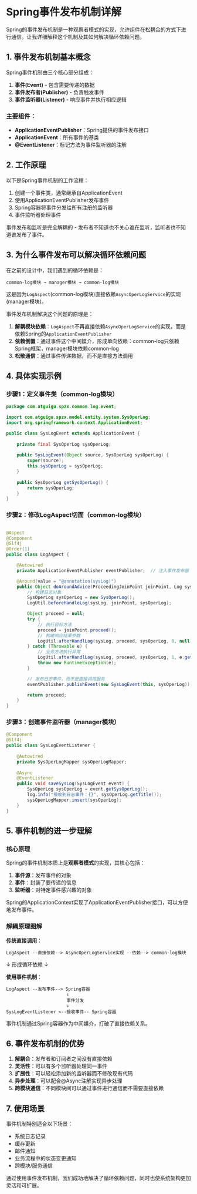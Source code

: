  
# Spring事件发布机制详解

Spring的事件发布机制是一种观察者模式的实现，允许组件在松耦合的方式下进行通信。让我详细解释这个机制及其如何解决循环依赖问题。

## 1. 事件发布机制基本概念

Spring事件机制由三个核心部分组成：

1. **事件(Event)** - 包含需要传递的数据
2. **事件发布者(Publisher)** - 负责触发事件
3. **事件监听器(Listener)** - 响应事件并执行相应逻辑

### 主要组件：

- **ApplicationEventPublisher**：Spring提供的事件发布接口
- **ApplicationEvent**：所有事件的基类
- **@EventListener**：标记方法为事件监听器的注解

## 2. 工作原理

以下是Spring事件机制的工作流程：

1. 创建一个事件类，通常继承自ApplicationEvent
2. 使用ApplicationEventPublisher发布事件
3. Spring容器将事件分发给所有注册的监听器
4. 事件监听器处理事件

事件发布和监听是完全解耦的 - 发布者不知道也不关心谁在监听，监听者也不知道谁发布了事件。

## 3. 为什么事件发布可以解决循环依赖问题

在之前的设计中，我们遇到的循环依赖是：
```
common-log模块 → manager模块 → common-log模块
```

这是因为`LogAspect`(common-log模块)直接依赖`AsyncOperLogService`的实现(manager模块)。

事件发布机制解决这个问题的原理是：

1. **解耦模块依赖**：`LogAspect`不再直接依赖`AsyncOperLogService`的实现，而是依赖Spring的`ApplicationEventPublisher`
2. **依赖倒置**：通过事件这个中间媒介，形成单向依赖：common-log只依赖Spring框架，manager模块依赖common-log
3. **松散通信**：通过事件传递数据，而不是直接方法调用

## 4. 具体实现示例

### 步骤1：定义事件类（common-log模块）

```java
package com.atguigu.spzx.common.log.event;

import com.atguigu.spzx.model.entity.system.SysOperLog;
import org.springframework.context.ApplicationEvent;

public class SysLogEvent extends ApplicationEvent {
    
    private final SysOperLog sysOperLog;
    
    public SysLogEvent(Object source, SysOperLog sysOperLog) {
        super(source);
        this.sysOperLog = sysOperLog;
    }
    
    public SysOperLog getSysOperLog() {
        return sysOperLog;
    }
}
```

### 步骤2：修改LogAspect切面（common-log模块）

```java

@Aspect
@Component
@Slf4j
@Order(1)
public class LogAspect {

    @Autowired
    private ApplicationEventPublisher eventPublisher;  // 注入事件发布器

    @Around(value = "@annotation(sysLog)")
    public Object doAroundAdvice(ProceedingJoinPoint joinPoint, Log sysLog) {
        // 构建日志对象
        SysOperLog sysOperLog = new SysOperLog();
        LogUtil.beforeHandleLog(sysLog, joinPoint, sysOperLog);

        Object proceed = null;
        try {
            // 执行目标方法
            proceed = joinPoint.proceed();
            // 构建响应结果参数
            LogUtil.afterHandlLog(sysLog, proceed, sysOperLog, 0, null);
        } catch (Throwable e) {
            // 业务方法执行异常
            LogUtil.afterHandlLog(sysLog, proceed, sysOperLog, 1, e.getMessage());
            throw new RuntimeException(e);
        }

        // 发布日志事件，而不是直接调用服务
        eventPublisher.publishEvent(new SysLogEvent(this, sysOperLog));

        return proceed;
    }
}
```

### 步骤3：创建事件监听器（manager模块）

```java
@Component
@Slf4j
public class SysLogEventListener {
    
    @Autowired
    private SysOperLogMapper sysOperLogMapper;
    
    @Async
    @EventListener
    public void saveSysLog(SysLogEvent event) {
        SysOperLog sysOperLog = event.getSysOperLog();
        log.info("接收到日志事件：{}", sysOperLog.getTitle());
        sysOperLogMapper.insert(sysOperLog);
    }
}
```

## 5. 事件机制的进一步理解

### 核心原理

Spring的事件机制本质上是**观察者模式**的实现，其核心包括：

1. **事件源**：发布事件的对象
2. **事件**：封装了要传递的信息
3. **监听器**：对特定事件感兴趣的对象

Spring的ApplicationContext实现了ApplicationEventPublisher接口，可以方便地发布事件。

### 解耦原理图解

**传统直接调用**：
```
LogAspect --直接依赖--> AsyncOperLogService实现 --依赖--> common-log模块
```
↓ 形成循环依赖 ↓

**使用事件机制**：
```
LogAspect --发布事件--> Spring容器
                       ↓
                       事件分发
                       ↓
SysLogEventListener <--接收事件-- Spring容器
```

事件机制通过Spring容器作为中间媒介，打破了直接依赖关系。

## 6. 事件发布机制的优势

1. **解耦合**：发布者和订阅者之间没有直接依赖
2. **灵活性**：可以有多个监听器处理同一事件
3. **扩展性**：可以轻松添加新的监听器而不修改现有代码
4. **异步处理**：可以配合@Async注解实现异步处理
5. **跨模块通信**：不同模块间可以通过事件进行通信而不需要直接依赖

## 7. 使用场景

事件机制特别适合以下场景：
- 系统日志记录
- 缓存更新
- 邮件通知
- 业务流程中的状态变更通知
- 跨模块/服务通信

通过使用事件发布机制，我们成功地解决了循环依赖问题，同时也使系统架构更加灵活和可扩展。